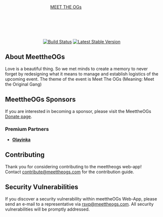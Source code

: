 <p align="center" style="width:400;height:100"><a href="https://laravel.com" target="_blank">MEET THE OGs</a></p>

<p align="center">
<a href="https://meettheogs.com"><img src="https://github.com/laravel/framework/workflows/tests/badge.svg" alt="Build Status"></a>
<a href="https://meettheogs.com"><img src="https://img.shields.io/packagist/v/laravel/framework" alt="Latest Stable Version"></a>

</p>

## About MeettheOGs

Love is a beautiful thing. So we met minds to create a memory to never forget by redesigning what it means to manage and establish logistics of the upcoming event.
The theme of the event is Meet The OGs (Meaning: Meet the Original Gang) 

## MeettheOGs Sponsors

If you are interested in becoming a sponsor, please visit the MeettheOGs [Donate page](https://meettheogs.com/donate).

### Premium Partners

- **[Olayinka]()**


## Contributing

Thank you for considering contributing to the meettheogs web-app! Contact contribute@meettheogs.com for the contribution guide.


## Security Vulnerabilities

If you discover a security vulnerability within meettheOGs Web-App, please send an e-mail to a representative via [rsvp@meettheogs.com](mailto:rsvp@meettheogs.com). All security vulnerabilities will be promptly addressed.

